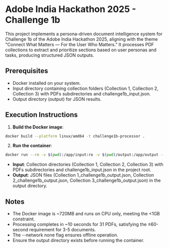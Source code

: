 # Adobe India Hackathon 2025 - Challenge 1b

This project implements a persona-driven document intelligence system for Challenge 1b of the Adobe India Hackathon 2025, aligning with the theme "Connect What Matters — For the User Who Matters." It processes PDF collections to extract and prioritize sections based on user personas and tasks, producing structured JSON outputs.

## Prerequisites

* Docker installed on your system.
* Input directory containing collection folders (Collection 1, Collection 2, Collection 3) with PDFs subdirectories and challenge1b_input.json.
* Output directory (output) for JSON results.

## Execution Instructions

1. **Build the Docker image**:

```bash
docker build --platform linux/amd64 -t challenge1b-processor .
```

2. **Run the container**:

```bash
docker run --rm -v $(pwd):/app/input:ro -v $(pwd)/output:/app/output --network none challenge1b-processor
```

   * **Input**: Collection directories (Collection 1, Collection 2, Collection 3) with PDFs subdirectories and challenge1b_input.json in the project root.
   * **Output**: JSON files (Collection 1_challenge1b_output.json, Collection 2_challenge1b_output.json, Collection 3_challenge1b_output.json) in the output directory.

## Notes

* The Docker image is ~720MB and runs on CPU only, meeting the <1GB constraint.
* Processing completes in ~10 seconds for 31 PDFs, satisfying the ≤60-second requirement for 3-5 documents.
* The --network none flag ensures offline operation.
* Ensure the output directory exists before running the container.
